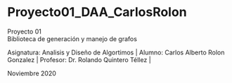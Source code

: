 # Proyecto01_DAA_CarlosRolon
Proyecto 01  
  Biblioteca de generación y manejo de grafos 

Asignatura:  Analisis y Diseño de Algortimos  |
Alumno: Carlos Alberto Rolon Gonzalez         |
Profesor: Dr. Rolando Quintero Téllez         |

Noviembre 2020
